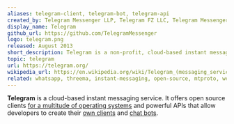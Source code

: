 ```yaml
---
aliases: telegram-client, telegram-bot, telegram-api
created_by: Telegram Messenger LLP, Telegram FZ LLC, Telegram Messenger Inc., Nikolai Durov, Pavel Durov
display_name: Telegram
github_url: https://github.com/TelegramMessenger
logo: telegram.png
released: August 2013
short_description: Telegram is a non-profit, cloud-based instant messaging service.
topic: telegram
url: https://telegram.org/
wikipedia_url: https://en.wikipedia.org/wiki/Telegram_(messaging_service)
related: whatsapp, threema, instant-messaging, open-source, mtproto, wechat, imessage
---
```

**Telegram** is a cloud-based instant messaging service. It offers open source clients [for a multitude of operating systems](https://telegram.org/apps) and powerful APIs that allow developers to create their [own clients](https://core.telegram.org/api#telegram-api) and [chat bots](https://core.telegram.org/bots).
